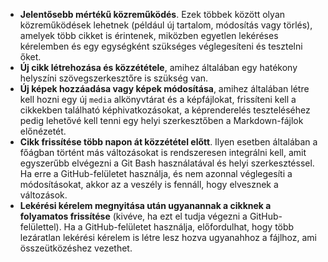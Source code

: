  - **Jelentősebb mértékű közreműködés**. Ezek többek között olyan közreműködések lehetnek (például új tartalom, módosítás vagy törlés), amelyek több cikket is érintenek, miközben egyetlen lekéréses kérelemben és egy egységként szükséges véglegesíteni és tesztelni őket. 
 - **Új cikk létrehozása és közzététele**, amihez általában egy hatékony helyszíni szövegszerkesztőre is szükség van. 
 - **Új képek hozzáadása vagy képek módosítása**, amihez általában létre kell hozni egy új `media` alkönyvtárat és a képfájlokat, frissíteni kell a cikkekben található képhivatkozásokat, a képrenderelés teszteléséhez pedig lehetővé kell tenni egy helyi szerkesztőben a Markdown-fájlok előnézetét.
 - **Cikk frissítése több napon át közzététel előtt**. Ilyen esetben általában a főágban történt más változásokat is rendszeresen integrálni kell, amit egyszerűbb elvégezni a Git Bash használatával és helyi szerkesztéssel. Ha erre a GitHub-felületet használja, és nem azonnal véglegesíti a módosításokat, akkor az a veszély is fennáll, hogy elvesznek a változások.
 - **Lekérési kérelem megnyitása után ugyanannak a cikknek a folyamatos frissítése** (kivéve, ha ezt el tudja végezni a GitHub-felülettel). Ha a GitHub-felületet használja, előfordulhat, hogy több lezáratlan lekérési kérelem is létre lesz hozva ugyanahhoz a fájlhoz, ami összeütközéshez vezethet. 